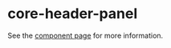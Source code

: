 core-header-panel
===================

See the [component page](http://polymer.github.io/core-header-panel) for more information.

